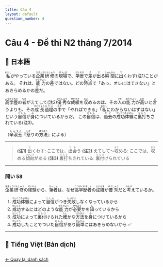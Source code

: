 ```yaml
---
title: Câu 4
layout: default
question_number: 4
---
```


# Câu 4 - Đề thi N2 tháng 7/2014
## 📖 日本語

<ruby>私<rt>わたし</rt></ruby>がやっている<ruby>企業<rt>きぎょう</rt></ruby><ruby>研修<rt>けんしゅう</rt></ruby>の<ruby>現場<rt>げんば</rt></ruby>で、<ruby>学歴<rt>がくれき</rt></ruby>で<ruby>差<rt>さ</rt></ruby>が<ruby>出<rt>で</rt></ruby>る<ruby>瞬間<rt>しゅんかん</rt></ruby>に<ruby>出<rt>で</rt></ruby>くわす(注1)ことがある。
それは、<ruby>能力<rt>のうりょく</rt></ruby>の<ruby>差<rt>さ</rt></ruby>ではない。どの<ruby>時点<rt>じてん</rt></ruby>で「あっ、オレにはできない」とあきらめるかの<ruby>差<rt>さ</rt></ruby>だ。

<ruby>高学歴<rt>こうがくれき</rt></ruby>の<ruby>者<rt>もの</rt></ruby>がえてして(注2)<ruby>優秀<rt>ゆうしゅう</rt></ruby>な<ruby>成績<rt>せいせき</rt></ruby>を<ruby>収<rt>おさ</rt></ruby>めるのは、その<ruby>人<rt>ひと</rt></ruby>の<ruby>能力<rt>のうりょく</rt></ruby>が<ruby>高<rt>たか</rt></ruby>いと<ruby>言<rt>い</rt></ruby>うよりも、その<ruby>成長<rt>せいちょう</rt></ruby><ruby>過程<rt>かてい</rt></ruby>の<ruby>中<rt>なか</rt></ruby>で「やればできる」「<ruby>私<rt>わたし</rt></ruby>にわからないはずはない」という<ruby>自信<rt>じしん</rt></ruby>が<ruby>身<rt>み</rt></ruby>についているからだ。
この<ruby>自信<rt>じしん</rt></ruby>は、<ruby>過去<rt>かこ</rt></ruby>の<ruby>成功<rt>せいこう</rt></ruby><ruby>体験<rt>たいけん</rt></ruby>に<ruby>裏打<rt>うらう</rt></ruby>ちされている(注3)。

（<ruby>辛淑玉<rt>しんすご</rt></ruby>『<ruby>怒<rt>いか</rt></ruby>りの<ruby>方法<rt>ほうほう</rt></ruby>』による）

---

> **(注1)** <ruby>出<rt>で</rt></ruby>くわす: ここでは、<ruby>出会<rt>であ</rt></ruby>う
> **(注2)** えてして～<ruby>収<rt>おさ</rt></ruby>める: ここでは、<ruby>収<rt>おさ</rt></ruby>める<ruby>傾向<rt>けいこう</rt></ruby>がある
> **(注3)** <ruby>裏打<rt>うらう</rt></ruby>ちされている: <ruby>裏付<rt>うらづ</rt></ruby>けられている

---

### 問い 58

<ruby>企業<rt>きぎょう</rt></ruby><ruby>研修<rt>けんしゅう</rt></ruby>の<ruby>経験<rt>けいけん</rt></ruby>から、<ruby>筆者<rt>ひっしゃ</rt></ruby>は、なぜ<ruby>高学歴者<rt>こうがくれきしゃ</rt></ruby>の<ruby>成績<rt>せいせき</rt></ruby>が<ruby>優秀<rt>ゆうしゅう</rt></ruby>だと<ruby>考<rt>かんが</rt></ruby>えているか。

1. <ruby>成功<rt>せいこう</rt></ruby><ruby>体験<rt>たいけん</rt></ruby>によって<ruby>自信<rt>じしん</rt></ruby>がつき<ruby>失敗<rt>しっぱい</rt></ruby>しなくなっているから
2. <ruby>成功<rt>せいこう</rt></ruby>するにはどのような<ruby>能力<rt>のうりょく</rt></ruby>が<ruby>必要<rt>ひつよう</rt></ruby>かを<ruby>知<rt>し</rt></ruby>っているから
3. <ruby>成功<rt>せいこう</rt></ruby>によって<ruby>裏付<rt>うらづ</rt></ruby>けられた<ruby>確<rt>たし</rt></ruby>かな<ruby>方法<rt>ほうほう</rt></ruby>を<ruby>身<rt>み</rt></ruby>につけているから
4. <ruby>成功<rt>せいこう</rt></ruby>したことでついた<ruby>自信<rt>じしん</rt></ruby>があり<ruby>簡単<rt>かんたん</rt></ruby>にはあきらめないから ✅

---

## 📘 Tiếng Việt (Bản dịch)

<div style="margin-top: 2em;">
  <a href="/exam/n2/2014/">← Quay lại danh sách</a>
</div>